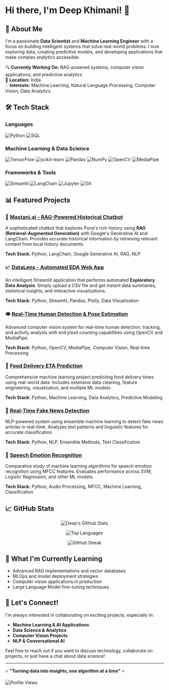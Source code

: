 # Hi there, I'm Deep Khimani! 👋

## 🚀 About Me
I'm a passionate **Data Scientist** and **Machine Learning Engineer** with a focus on building intelligent systems that solve real-world problems. I love exploring data, creating predictive models, and developing applications that make complex analytics accessible.

🔍 **Currently Working On:** RAG-powered systems, computer vision applications, and predictive analytics  
📍 **Location:** India  
💡 **Interests:** Machine Learning, Natural Language Processing, Computer Vision, Data Analytics

## 🛠️ Tech Stack

### Languages
![Python](https://img.shields.io/badge/-Python-3776AB?style=flat-square&logo=python&logoColor=white)
![SQL](https://img.shields.io/badge/-SQL-4479A1?style=flat-square&logo=mysql&logoColor=white)

### Machine Learning & Data Science
![TensorFlow](https://img.shields.io/badge/-TensorFlow-FF6F00?style=flat-square&logo=tensorflow&logoColor=white)
![scikit-learn](https://img.shields.io/badge/-scikit--learn-F7931E?style=flat-square&logo=scikit-learn&logoColor=white)
![Pandas](https://img.shields.io/badge/-Pandas-150458?style=flat-square&logo=pandas&logoColor=white)
![NumPy](https://img.shields.io/badge/-NumPy-013243?style=flat-square&logo=numpy&logoColor=white)
![OpenCV](https://img.shields.io/badge/-OpenCV-5C3EE8?style=flat-square&logo=opencv&logoColor=white)
![MediaPipe](https://img.shields.io/badge/-MediaPipe-00D9FF?style=flat-square&logo=google&logoColor=white)

### Frameworks & Tools
![Streamlit](https://img.shields.io/badge/-Streamlit-FF4B4B?style=flat-square&logo=streamlit&logoColor=white)
![LangChain](https://img.shields.io/badge/-LangChain-121212?style=flat-square&logo=chainlink&logoColor=white)
![Jupyter](https://img.shields.io/badge/-Jupyter-F37626?style=flat-square&logo=jupyter&logoColor=white)
![Git](https://img.shields.io/badge/-Git-F05032?style=flat-square&logo=git&logoColor=white)

## 📊 Featured Projects

### 🤖 [Mastani.ai - RAG-Powered Historical Chatbot](https://github.com/deep-khimani/Mastani.ai-A-RAG-Powered-System-for-Historical-Inquiry)
A sophisticated chatbot that explores Pune's rich history using **RAG (Retrieval-Augmented Generation)** with Google's Generative AI and LangChain. Provides accurate historical information by retrieving relevant content from local history documents.

**Tech Stack:** Python, LangChain, Google Generative AI, RAG, NLP

### 📈 [DataLens - Automated EDA Web App](https://github.com/deep-khimani/DataLens-Automated-EDA-with-Streamlit)
An intelligent Streamlit application that performs automated **Exploratory Data Analysis**. Simply upload a CSV file and get instant data summaries, statistical insights, and interactive visualizations.

**Tech Stack:** Python, Streamlit, Pandas, Plotly, Data Visualization

### 👁️ [Real-Time Human Detection & Pose Estimation](https://github.com/deep-khimani/Real-Time-Human-Detection-Pose-Estimation-with-Entry-Exit-Counting)
Advanced computer vision system for real-time human detection, tracking, and activity analysis with entry/exit counting capabilities using OpenCV and MediaPipe.

**Tech Stack:** Python, OpenCV, MediaPipe, Computer Vision, Real-time Processing

### 🚚 [Food Delivery ETA Prediction](https://github.com/deep-khimani/Food-Delivery-ETA-Prediction-Analysis-Visualization-and-Modeling)
Comprehensive machine learning project predicting food delivery times using real-world data. Includes extensive data cleaning, feature engineering, visualization, and multiple ML models.

**Tech Stack:** Python, Machine Learning, Data Analytics, Predictive Modeling

### 📰 [Real-Time Fake News Detection](https://github.com/deep-khimani/Real-Time-Fake-News-Detection-with-NLP-and-Ensemble-ML)
NLP-powered system using ensemble machine learning to detect fake news articles in real-time. Analyzes text patterns and linguistic features for accurate classification.

**Tech Stack:** Python, NLP, Ensemble Methods, Text Classification

### 🎵 [Speech Emotion Recognition](https://github.com/deep-khimani/Comparative-Analysis-of-ML-Algorithms-for-Speech-Emotion-Recognition-Using-MFCC-Features)
Comparative study of machine learning algorithms for speech emotion recognition using MFCC features. Evaluates performance across SVM, Logistic Regression, and other ML models.

**Tech Stack:** Python, Audio Processing, MFCC, Machine Learning, Classification

## 📈 GitHub Stats

<div align="center">
  
![Deep's GitHub Stats](https://github-readme-stats.vercel.app/api?username=deep-khimani&show_icons=true&theme=radical&hide_border=true&count_private=true)

![Top Languages](https://github-readme-stats.vercel.app/api/top-langs/?username=deep-khimani&layout=compact&theme=radical&hide_border=true)

![GitHub Streak](https://github-readme-streak-stats.herokuapp.com/?user=deep-khimani&theme=radical&hide_border=true)

</div>

## 🎯 What I'm Currently Learning
- Advanced RAG implementations and vector databases
- MLOps and model deployment strategies  
- Computer vision applications in production
- Large Language Model fine-tuning techniques

## 🤝 Let's Connect!
I'm always interested in collaborating on exciting projects, especially in:
- **Machine Learning & AI Applications**
- **Data Science & Analytics**
- **Computer Vision Projects**
- **NLP & Conversational AI**

Feel free to reach out if you want to discuss technology, collaborate on projects, or just have a chat about data science!

---
⭐ **"Turning data into insights, one algorithm at a time"** ⭐

![Profile Views](https://komarev.com/ghpvc/?username=deep-khimani&color=brightgreen)
